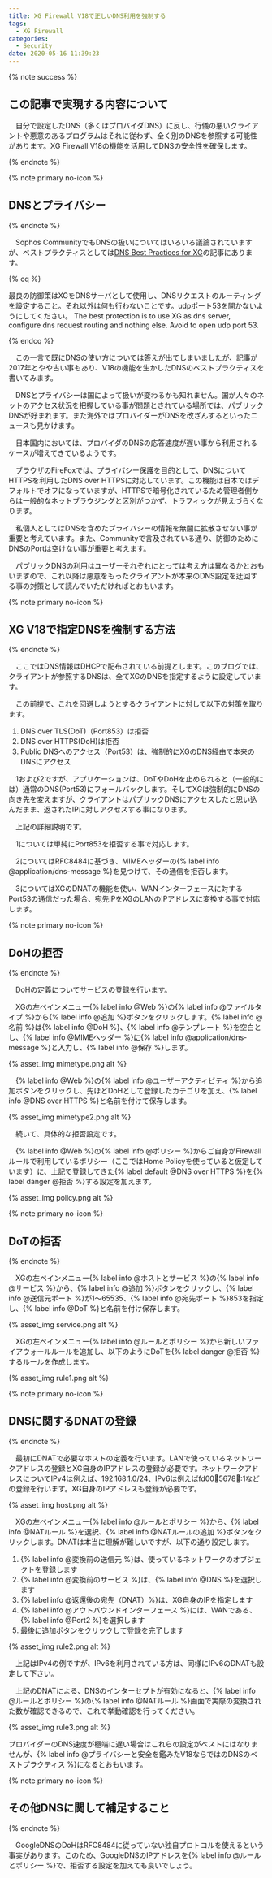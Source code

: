 ```yaml
---
title: XG Firewall V18で正しいDNS利用を強制する
tags:
  - XG Firewall
categories:
  - Security
date: 2020-05-16 11:39:23
---
```



{% note success  %}

## この記事で実現する内容について

　自分で設定したDNS（多くはプロバイダDNS）に反し、行儀の悪いクライアントや悪意のあるプログラムはそれに従わず、全く別のDNSを参照する可能性があります。XG Firewall V18の機能を活用してDNSの安全性を確保します。


{% endnote %}

<!-- more -->

{% note primary no-icon %}

## DNSとプライバシー

{% endnote %}

　Sophos CommunityでもDNSの扱いについてはいろいろ議論されていますが、ベストプラクティスとしては[DNS Best Practices for XG](https://community.sophos.com/products/xg-firewall/f/network-and-routing/95100/dns-best-practices-for-xg)の記事にあります。

{% cq %}

最良の防御策はXGをDNSサーバとして使用し、DNSリクエストのルーティングを設定すること。それ以外は何も行わないことです。udpポート53を開かないようにしてください。
The best protection is to use XG as dns server, configure dns request routing and nothing else. Avoid to open udp port 53.

{% endcq %}

　この一言で既にDNSの使い方については答えが出てしまいましたが、記事が2017年とやや古い事もあり、V18の機能を生かしたDNSのベストプラクティスを書いてみます。

　DNSとプライバシーは国によって扱いが変わるかも知れません。国が人々のネットのアクセス状況を把握している事が問題とされている場所では、パブリックDNSが好まれます。また海外ではプロバイダーがDNSを改ざんするといったニュースも見かけます。

　日本国内においては、プロバイダのDNSの応答速度が遅い事から利用されるケースが増えてきているようです。

　ブラウザのFireFoxでは、プライバシー保護を目的として、DNSについてHTTPSを利用したDNS over HTTPSに対応しています。この機能は日本ではデフォルトでオフになっていますが、HTTPSで暗号化されているため管理者側からは一般的なネットブラウジングと区別がつかず、トラフィックが見えづらくなります。

　私個人としてはDNSを含めたプライバシーの情報を無闇に拡散させない事が重要と考えています。また、Communityで言及されている通り、防御のためにDNSのPortは空けない事が重要と考えます。

　パブリックDNSの利用はユーザーそれぞれにとっては考え方は異なるかとおもいますので、これ以降は悪意をもったクライアントが本来のDNS設定を迂回する事の対策として読んでいただければとおもいます。

{% note primary no-icon %}

## XG V18で指定DNSを強制する方法

{% endnote %}

　ここではDNS情報はDHCPで配布されている前提とします。このブログでは、クライアントが参照するDNSは、全てXGのDNSを指定するように設定しています。

　この前提で、これを回避しようとするクライアントに対して以下の対策を取ります。

1. DNS over TLS(DoT)（Port853）は拒否
2. DNS over HTTPS(DoH)は拒否
3. Public DNSへのアクセス（Port53）は、強制的にXGのDNS経由で本来のDNSにアクセス

　1および2ですが、アプリケーションは、DoTやDoHを止められると（一般的には）通常のDNS(Port53)にフォールバックします。そしてXGは強制的にDNSの向き先を変えますが、クライアントはパブリックDNSにアクセスしたと思い込んだまま、返されたIPに対しアクセスする事になります。

　上記の詳細説明です。

　1については単純にPort853を拒否する事で対応します。

　2についてはRFC8484に基づき、MIMEヘッダーの{% label info @application/dns-message %}を見つけて、その通信を拒否します。

　3についてはXGのDNATの機能を使い、WANインターフェースに対するPort53の通信だった場合、宛先IPをXGのLANのIPアドレスに変換する事で対応します。

{% note primary no-icon %}

## DoHの拒否

{% endnote %}


　DoHの定義についてサービスの登録を行います。

　XGの左ペインメニュー{% label info @Web %}の{% label info @ファイルタイプ %}から{% label info @追加 %}ボタンをクリックします。{% label info @名前 %}は{% label info @DoH %}、{% label info @テンプレート %}を空白とし、{% label info @MIMEヘッダー %}に{% label info @application/dns-message %}と入力し、{% label info @保存 %}します。

{% asset_img mimetype.png alt %}

　{% label info @Web %}の{% label info @ユーザーアクティビティ %}から追加ボタンをクリックし、先ほどDoHとして登録したカテゴリを加え、{% label info @DNS over HTTPS %}と名前を付けて保存します。

{% asset_img mimetype2.png alt %}

　続いて、具体的な拒否設定です。

　{% label info @Web %}の{% label info @ポリシー %}からご自身がFirewallルールで利用しているポリシー（ここではHome Policyを使っていると仮定しています）に、上記で登録してきた{% label default @DNS over HTTPS %}を{% label danger @拒否 %}する設定を加えます。

{% asset_img policy.png alt %}

{% note primary no-icon %}

## DoTの拒否

{% endnote %}

　XGの左ペインメニュー{% label info @ホストとサービス %}の{% label info @サービス %}から、{% label info @追加 %}ボタンをクリックし、{% label info @送信元ポート %}が1〜65535、{% label info @宛先ポート %}853を指定し、{% label info @DoT %}と名前を付け保存します。

{% asset_img service.png alt %}

　XGの左ペインメニュー{% label info @ルールとポリシー %}から新しいファイアウォールルールを追加し、以下のようにDoTを{% label danger @拒否 %}するルールを作成します。

{% asset_img rule1.png alt %}


{% note primary no-icon %}

## DNSに関するDNATの登録

{% endnote %}

　最初にDNATで必要なホストの定義を行います。LANで使っているネットワークアドレスの登録とXG自身のIPアドレスの登録が必要です。ネットワークアドレスについてIPv4は例えば、192.168.1.0/24、IPv6は例えばfd00:1234:5678:abcd::1などの登録を行います。XG自身のIPアドレスも登録が必要です。

{% asset_img host.png alt %}

　XGの左ペインメニュー{% label info @ルールとポリシー %}から、{% label info @NATルール %}を選択、{% label info @NATルールの追加 %}ボタンをクリックします。DNATは本当に理解が難しいですが、以下の通り設定します。

1. {% label info @変換前の送信元 %}は、使っているネットワークのオブジェクトを登録します
2. {% label info @変換前のサービス %}は、{% label info @DNS %}を選択します
3. {% label info @返還後の宛先（DNAT）%}は、XG自身のIPを指定します
4. {% label info @アウトバウンドインターフェース %}には、WANである、{% label info @Port2 %}を選択します
5. 最後に追加ボタンをクリックして登録を完了します

{% asset_img rule2.png alt %}

　上記はIPv4の例ですが、IPv6を利用されている方は、同様にIPv6のDNATも設定して下さい。

　上記のDNATによる、DNSのインターセプトが有効になると、{% label info @ルールとポリシー %}の{% label info @NATルール %}画面で実際の変換された数が確認できるので、これで挙動確認を行ってください。

{% asset_img rule3.png alt %}

 プロバイダーのDNS速度が極端に遅い場合はこれらの設定がベストにはなりませんが、{% label info @プライバシーと安全を鑑みたV18ならではのDNSのベストプラクティス %}になるとおもいます。

{% note primary no-icon %}

## その他DNSに関して補足すること

{% endnote %}

　GoogleDNSのDoHはRFC8484に従っていない独自プロトコルを使えるという事実があります。このため、GoogleDNSのIPアドレスを{% label info @ルールとポリシー %}で、拒否する設定を加えても良いでしょう。

